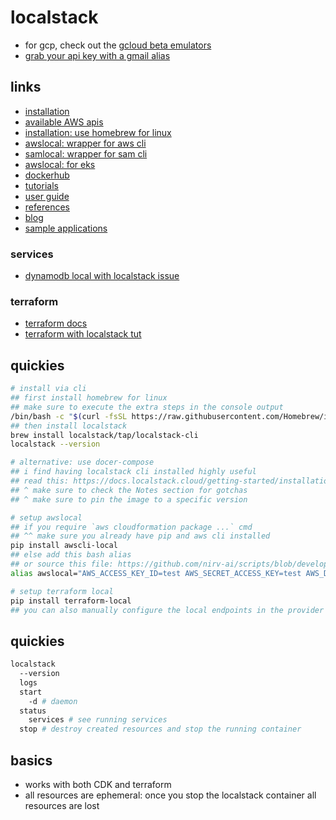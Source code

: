 # localstack

- for gcp, check out the [gcloud beta emulators](https://cloud.google.com/sdk/gcloud/reference/beta/emulators)
- [grab your api key with a gmail alias](https://app.localstack.cloud/account/apikeys)

## links

- [installation](https://docs.localstack.cloud/getting-started/)
- [available AWS apis](https://docs.localstack.cloud/user-guide/aws/feature-coverage/)
- [installation: use homebrew for linux](https://docs.brew.sh/Homebrew-on-Linux)
- [awslocal: wrapper for aws cli](https://github.com/localstack/awscli-local)
- [samlocal: wrapper for sam cli](https://github.com/localstack/aws-sam-cli-local)
- [awslocal: for eks](https://docs.localstack.cloud/user-guide/aws/elastic-kubernetes-service/)
- [dockerhub](https://hub.docker.com/r/localstack/localstack/#!)
- [tutorials](https://docs.localstack.cloud/tutorials/)
- [user guide](https://docs.localstack.cloud/user-guide/)
- [references](https://docs.localstack.cloud/references/)
- [blog](https://localstack.cloud/blog)
- [sample applications](https://github.com/localstack-samples)

### services

- [dynamodb local with localstack issue](https://github.com/localstack/localstack/issues/3390)

### terraform

- [terraform docs](https://docs.localstack.cloud/user-guide/integrations/terraform/)
- [terraform with localstack tut](https://dev.to/mrwormhole/localstack-with-terraform-and-docker-for-running-aws-locally-3a6d)

## quickies

```sh
# install via cli
## first install homebrew for linux
## make sure to execute the extra steps in the console output
/bin/bash -c "$(curl -fsSL https://raw.githubusercontent.com/Homebrew/install/HEAD/install.sh)"
## then install localstack
brew install localstack/tap/localstack-cli
localstack --version

# alternative: use docer-compose
## i find having localstack cli installed highly useful
## read this: https://docs.localstack.cloud/getting-started/installation/#docker-compose
## ^ make sure to check the Notes section for gotchas
## ^ make sure to pin the image to a specific version

# setup awslocal
## if you require `aws cloudformation package ...` cmd
## ^^ make sure you already have pip and aws cli installed
pip install awscli-local
## else add this bash alias
## or source this file: https://github.com/nirv-ai/scripts/blob/develop/shell-init/localstack.sh
alias awslocal="AWS_ACCESS_KEY_ID=test AWS_SECRET_ACCESS_KEY=test AWS_DEFAULT_REGION=${DEFAULT_REGION:-$AWS_DEFAULT_REGION} aws --endpoint-url=http://${LOCALSTACK_HOST:-localhost}:4566"

# setup terraform local
pip install terraform-local
## you can also manually configure the local endpoints in the provider section
```

## quickies

```sh
localstack
  --version
  logs
  start
    -d # daemon
  status
    services # see running services
  stop # destroy created resources and stop the running container
```

## basics

- works with both CDK and terraform
- all resources are ephemeral: once you stop the localstack container all resources are lost
